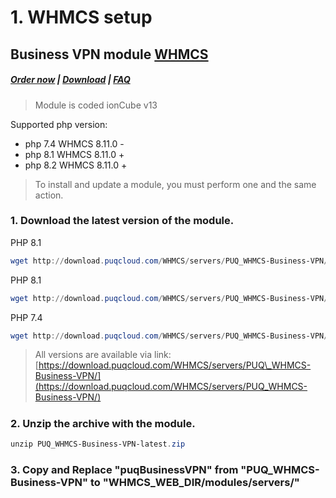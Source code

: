 # 1. WHMCS setup

## Business VPN module **[WHMCS](https://puqcloud.com/link.php?id=77)** 

#####  [Order now](https://puqcloud.com/index.php?rp=/store/whmcs-module-business-vpn) | [Download](http://download.puqcloud.com/WHMCS/servers/PUQ_WHMCS-Business-VPN/) | [FAQ](https://panel.puqcloud.com/link.php?id=39)

> Module is coded ionCube v13

Supported php version:
- php 7.4 WHMCS 8.11.0 -
- php 8.1 WHMCS 8.11.0 +
- php 8.2 WHMCS 8.11.0 +

>To install and update a module, you must perform one and the same action.

### 1. Download the latest version of the module.

PHP 8.1

```Powershell
wget http://download.puqcloud.com/WHMCS/servers/PUQ_WHMCS-Business-VPN/php82/PUQ_WHMCS-Business-VPN-latest.zip
```

PHP 8.1

```Powershell
wget http://download.puqcloud.com/WHMCS/servers/PUQ_WHMCS-Business-VPN/php81/PUQ_WHMCS-Business-VPN-latest.zip
```

PHP 7.4

```Powershell
wget http://download.puqcloud.com/WHMCS/servers/PUQ_WHMCS-Business-VPN/php74/PUQ_WHMCS-Business-VPN-latest.zip
```

>All versions are available via link: [https://download.puqcloud.com/WHMCS/servers/PUQ\_WHMCS-Business-VPN/](https://download.puqcloud.com/WHMCS/servers/PUQ_WHMCS-Business-VPN/)

#####  

### 2. Unzip the archive with the module.

```Powershell
unzip PUQ_WHMCS-Business-VPN-latest.zip
```

#####  

### 3. Copy and Replace "puqBusinessVPN" from "PUQ\_WHMCS-Business-VPN" to "WHMCS\_WEB\_DIR/modules/servers/"
